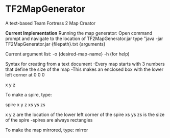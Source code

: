 TF2MapGenerator
===============

A text-based Team Fortress 2 Map Creator

**Current Implementation**
Running the map generator:
Open command prompt and navigate to the location of TF2MapGenerator.jar
type "java -jar TF2MapGenerator.jar {filepath}.txt {arguments}

Current argument list:
-o {desired-map-name}
-h (for help)

Syntax for creating from a text document
-Every map starts with 3 numbers that define the size of the map
-This makes an enclosed box with the lower left corner at 0 0 0

x y z

To make a spire, type:

spire x y z xs ys zs

x y z       are the location of the lower left corner of the spire
xs ys zs    is the size of the spire
-spires are always rectangles

To make the map mirrored, type:
mirror
